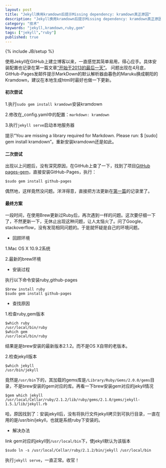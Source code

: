 ```yaml
---
layout: post
title: "Jekyll换用kramdown后提示Missing dependency: kramdown真正原因"
description: "Jekyll换用kramdown后提示Missing dependency: kramdown真正原因"
category: "技术"
keywords: "jekyll,kramdown,ruby,gem"
tags: ["jekyll","ruby"]
published: true
---
```

{% include JB/setup %}

使用Jekyll在GitHub上建立博客以来，一直感觉其简单易用，得心应手。具体安装配置也记录在第一篇文章[“开始于2013的最后一天”](/2013/12/31/beginning-at-the-last-day-2013/)。
问题出现在4月底，GitHub-Pages发邮件提示MarkDown的默认解析器由暮色的Maruku换成朝阳的Kramdown，建议在本地生成html时最好也做一下更新。

#### 初次尝试

1.执行`sudo gem install kramdown`安装kramdown

2.修改在_config.yaml中的配置：`markdown: kramdown`

3.执行`jekyll serve`启动本地服务器

提示“You are missing a library required for Markdown. Please run: $ [sudo] gem install kramdown”。重新安装kramdown还是如此。

#### 二次尝试

出现以上问题后，没有深究原因，在GitHub上查了一下，找到了项目[GitHub pages-gem](https://github.com/github/pages-gem)，直接安装GitHub-Pages，执行：

    $sudo gem install github-pages

偶然地，这样竟然没问题。洋洋得意，直接把方法更新在[第一篇](/2013/12/31/beginning-at-the-last-day-2013/)的记录里了。

#### 最终方案

一段时间，在使用Brew更新过Ruby后，再次遇到一样的问题。这次要仔细一下了，不然更新一下，无休止出现这种问题，让人太恼火了。问了Google，stackoverflow，没有发现相同问题的。于是就怀疑是自己的环境问题。

* 回顾环境

1.Mac OS X 10.9.2系统

2.最新的brew环境

* 安装过程

执行以下命令安装ruby,github-pages

    $brew install ruby
    $sudo gem install github-pages

* 查找原因

1.检查ruby,gem版本

    $which ruby
    /usr/local/bin/ruby
    $which gem
    /usr/local/bin/ruby

结果是是brew安装的最新版本2.1.2。而不是OS X自带的老版本。

2.检查jekyll版本

    $which jekyll
    /usr/bin/jekyll

竟然是`/usr/bin`下的，其加载的gems库是`/Library/Ruby/Gems/2.0.0/gems`目录，不是brew安装的gem对应的库。再看一下brew安装gem对应的jekyll情况

    $gem which jekyll
    /usr/local/Cellar/ruby/2.1.2/lib/ruby/gems/2.1.0/gems/jekyll-1.5.1/lib/jekyll.rb

哈，原因找到了：安装jekyll后，没有将执行文件jekyll拷贝到可执行目录，一直在用的是/usr/bin/jekyll，也就是系统ruby下安装的。

* 解决办法

link gem对应的jekyll到`/usr/local/bin`下，使jekyll默认为该版本

    $sudo ln -s /usr/local/Cellar/ruby/2.1.2/bin/jekyll /usr/local/bin

执行`jekyll serve`，一直正常。收官！













